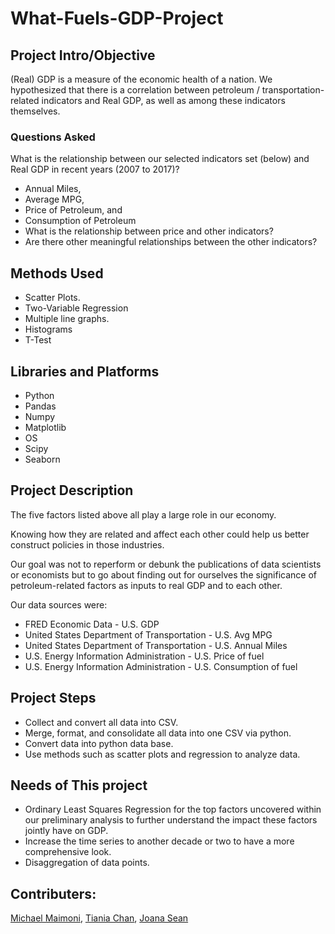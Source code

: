 # What-Fuels-GDP-Project

## Project Intro/Objective
(Real) GDP is a measure of the economic health of a nation.
We hypothesized that there is a correlation between petroleum / transportation-related indicators and Real GDP, as well as among these indicators themselves.

### Questions Asked
What is the relationship between our selected indicators set (below) and Real GDP in recent years (2007 to 2017)? 
 * Annual Miles, 
 * Average MPG, 
 * Price of Petroleum, and 
 * Consumption of Petroleum
* What is the relationship between price and other indicators?
* Are there other meaningful relationships between the other indicators?

## Methods Used
* Scatter Plots.
* Two-Variable Regression
* Multiple line graphs.
* Histograms
* T-Test

## Libraries and Platforms
* Python
* Pandas
* Numpy 
* Matplotlib 
* OS
* Scipy 
* Seaborn

## Project Description
The five factors listed above all play a large role in our economy.

Knowing how they are related and affect each other could help us better construct policies in those industries.

Our goal was not to reperform or debunk the publications of data scientists or economists but to go about finding out for ourselves the significance of petroleum-related factors as inputs to real GDP and to each other.

Our data sources were:
* FRED Economic Data - U.S. GDP
* United States Department of Transportation - U.S. Avg MPG
* United States Department of Transportation - U.S. Annual Miles
* U.S. Energy Information Administration - U.S. Price of fuel
* U.S. Energy Information Administration - U.S. Consumption of fuel



## Project Steps
* Collect and convert all data into CSV.
* Merge, format, and consolidate all data into one CSV via python.
* Convert data into python data base.
* Use methods such as scatter plots and regression to analyze data.

## Needs of This project
* Ordinary Least Squares Regression for the top factors uncovered within our preliminary analysis to further understand the impact these factors jointly have on GDP. 
* Increase the time series to another decade or two to have a more comprehensive look.
* Disaggregation of data points.

## Contributers:
[Michael Maimoni](https://github.com/mmymoney/mmymoney.github.io),
[Tiania Chan](https://github.com/tianiachan/tianiachan.github.io),
[Joana Sean](https://www.linkedin.com/in/joana-sean/)
 

